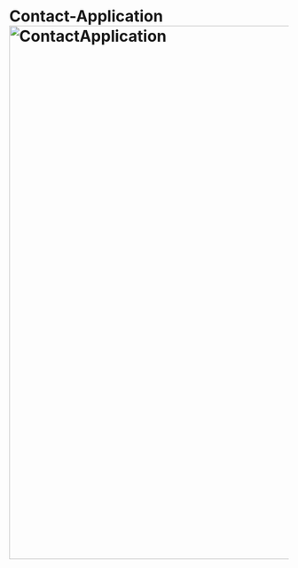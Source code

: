 # Contact-Application<img width="962" alt="ContactApplication" src="https://user-images.githubusercontent.com/113906247/213148630-905a24d5-e2c8-4398-9562-d54d0bc8a39c.png">
